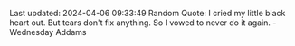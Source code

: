 Last updated: 2024-04-06 09:33:49
Random Quote: I cried my little black heart out. But tears don't fix anything. So I vowed to never do it again. - Wednesday Addams